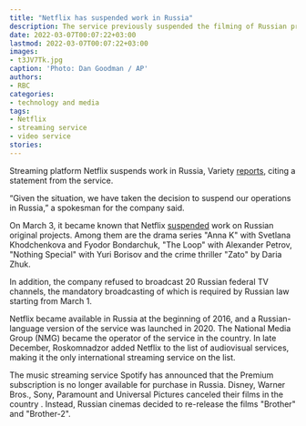 ```yaml
---
title: "Netflix has suspended work in Russia"
description: The service previously suspended the filming of Russian projects, including the TV series Anna K and Nothing Special and the thriller Zato.
date: 2022-03-07T00:07:22+03:00
lastmod: 2022-03-07T00:07:22+03:00
images:
- t3JV7Tk.jpg
caption: 'Photo: Dan Goodman / AP'
authors:
- RBC
categories:
- technology and media
tags:
- Netflix
- streaming service
- video service
stories:
---
```


Streaming platform Netflix suspends work in Russia, Variety [reports](https://variety.com/2022/digital/news/netflix-suspends-service-russia-ukraine-invasion-1235197390/), citing a statement from the service.

“Given the situation, we have taken the decision to suspend our operations in Russia,” a spokesman for the company said.

On March 3, it became known that Netflix [suspended](https://variety.com/2022/tv/global/netflix-pauses-russia-projects-acquisitions-1235194200/) work on Russian original projects. Among them are the drama series "Anna K" with Svetlana Khodchenkova and Fyodor Bondarchuk, "The Loop" with Alexander Petrov, "Nothing Special" with Yuri Borisov and the crime thriller "Zato" by Daria Zhuk.

In addition, the company refused to broadcast 20 Russian federal TV channels, the mandatory broadcasting of which is required by Russian law starting from March 1.

Netflix became available in Russia at the beginning of 2016, and a Russian-language version of the service was launched in 2020. The National Media Group (NMG) became the operator of the service in the country. In late December, Roskomnadzor added Netflix to the list of audiovisual services, making it the only international streaming service on the list.

The music streaming service Spotify has announced that the Premium subscription is no longer available for purchase in Russia. Disney, Warner Bros., Sony, Paramount and Universal Pictures canceled their films in the country . Instead, Russian cinemas decided to re-release the films "Brother" and "Brother-2".